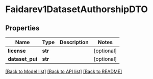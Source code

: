 # Faidarev1DatasetAuthorshipDTO

## Properties
Name | Type | Description | Notes
------------ | ------------- | ------------- | -------------
**license** | **str** |  | [optional] 
**dataset_pui** | **str** |  | [optional] 

[[Back to Model list]](../README.md#documentation-for-models) [[Back to API list]](../README.md#documentation-for-api-endpoints) [[Back to README]](../README.md)


